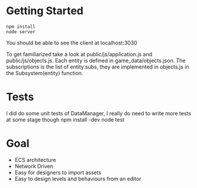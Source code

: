 Getting Started
=
	npm install
	node server

You should be able to see the client at localhost:3030

To get familiarized take a look at public/js/application.js and public/js/objects.js.
Each entity is defined in game_data/objects.json. The subscriptions is the list of entity.subs, they are implemented in objects.js in the Subsystem(entity) function.


Tests
=
I did do some unit tests of DataManager, I really do need to write more tests at some stage though
	npm install -dev
	node test
	
Goal
=
* ECS architecture
* Network Driven
* Easy for designers to import assets
* Easy to design levels and behaviours from an editor